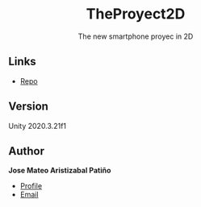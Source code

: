 <h1 align="center">TheProyect2D</h1>

<p align="center">The new smartphone proyec in 2D<project-description></p>
  

## Links

- [Repo](https://github.com/jost27/TheProyect2D/tree/main/ElProyecto "<JOst27 projects> Repo")



## Version 
  Unity 2020.3.21f1
## Author

**Jose Mateo Aristizabal Patiño**
  

- [Profile](https://github.com/jost27 "Mateo Aristizabal")
- [Email](mailto:josespoon@gmail.com?subject=Hi "proyect2d")




